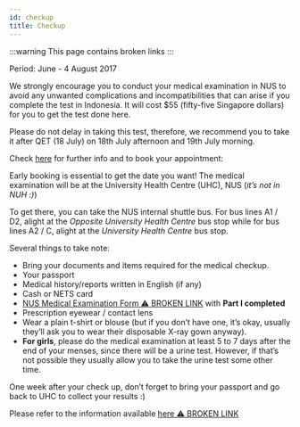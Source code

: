 ```yaml
---
id: checkup
title: Checkup
---
```


:::warning
This page contains broken links
:::

Period: June - 4 August 2017<br/>

We strongly encourage you to conduct your medical examination in NUS to avoid any unwanted complications and incompatibilities that can arise if you complete the test in Indonesia. It will cost $55 (fifty-five Singapore dollars) for you to get the test done here.

Please do not delay in taking this test, therefore, we recommend you to take it after QET (18 July) on 18th July afternoon and 19th July morning.

Check [here](https://www.gevme.com/nus-pre-admission-medical-examination2) for further info and to book your appointment:

Early booking is essential to get the date you want!
The medical examination will be at the University Health Centre (UHC), NUS (_it’s not in NUH :)_) 

To get there, you can take the NUS internal shuttle bus. For bus lines A1 / D2, alight at the _Opposite University Health Centre_ bus stop while for bus lines A2 / C, alight at the _University Health Centre_ bus stop.

Several things to take note: 
- Bring your documents and items required for the medical checkup. 
- Your passport
- Medical history/reports written in English (if any)
- Cash or NETS card
- [NUS Medical Examination Form :warning: BROKEN LINK](http://www.nus.edu.sg/uhc/images/downloads/Undergraduate.pdf ) with **Part I completed**
- Prescription eyewear / contact lens
- Wear a plain t-shirt or blouse (but if you don’t have one, it’s okay, usually they’ll ask you to wear their disposable X-ray gown anyway).
- **For girls**, please do the medical examination at least 5 to 7 days after the end of your menses, since there will be a urine test. However, if that’s not possible they usually allow you to take the urine test some other time.

One week after your check up, don’t forget to bring your passport and go back to UHC to collect your results :)

Please refer to the information available [here :warning: BROKEN LINK](http://www.nus.edu.sg/uhc/services/medical-examination/pre-admission-medical-exam-process.html)
